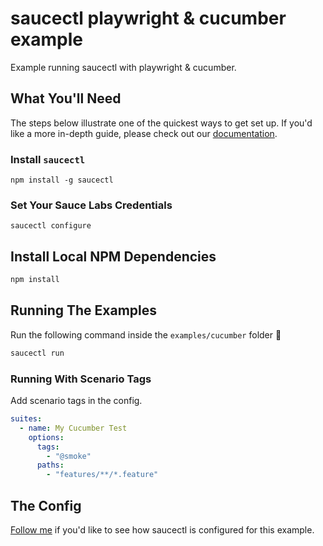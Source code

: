 # saucectl playwright & cucumber example

Example running saucectl with playwright & cucumber.

## What You'll Need

The steps below illustrate one of the quickest ways to get set up. If you'd like a more in-depth guide, please check out
our [documentation](https://docs.saucelabs.com/dev/cli/saucectl/#installing-saucectl).

### Install `saucectl`

```shell
npm install -g saucectl
```

### Set Your Sauce Labs Credentials

```shell
saucectl configure
```

## Install Local NPM Dependencies

```bash
npm install
```

## Running The Examples

Run the following command inside the `examples/cucumber` folder :rocket:

```bash
saucectl run
```

### Running With Scenario Tags

Add scenario tags in the config.
```yaml
suites:
  - name: My Cucumber Test
    options:
      tags:
        - "@smoke"
      paths:
        - "features/**/*.feature"
```

## The Config

[Follow me](.sauce/config.yml) if you'd like to see how saucectl is configured for this example.
